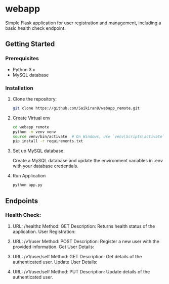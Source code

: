 # webapp

Simple Flask application for user registration and management, including a basic health check endpoint.

## Getting Started

### Prerequisites
- Python 3.x
- MySQL database
  
### Installation
1. Clone the repository:

   ```bash
   git clone https://github.com/Saikiran8/webapp_remote.git

2. Create Virtual env

    ```bash
    cd webapp_remote
    python -m venv venv
    source venv/bin/activate  # On Windows, use `venv\Scripts\activate`
    pip install -r requirements.txt

3. Set up MySQL database:
    
    Create a MySQL database and update the environment variables in .env with your database credentials.

4. Run Application

    ```bash
    python app.py


## Endpoints
### Health Check:

1. URL: /healthz
    Method: GET
    Description: Returns health status of the application.
    User Registration:

2. URL: /v1/user
    Method: POST
    Description: Register a new user with the provided information.
    Get User Details:

3. URL: /v1/user/self
    Method: GET
    Description: Get details of the authenticated user.
    Update User Details:

4. URL: /v1/user/self
    Method: PUT
    Description: Update details of the authenticated user.
    
